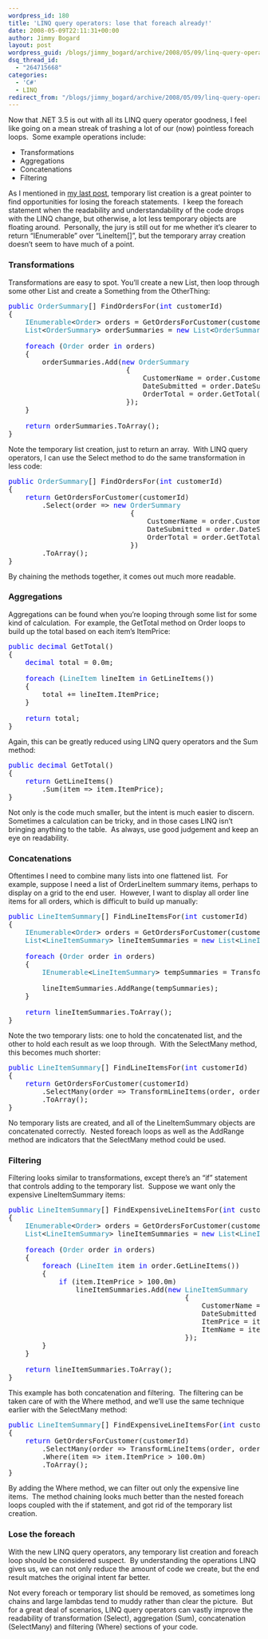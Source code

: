 ```yaml
---
wordpress_id: 180
title: 'LINQ query operators: lose that foreach already!'
date: 2008-05-09T22:11:31+00:00
author: Jimmy Bogard
layout: post
wordpress_guid: /blogs/jimmy_bogard/archive/2008/05/09/linq-query-operators-lose-that-foreach-already.aspx
dsq_thread_id:
  - "264715668"
categories:
  - 'C#'
  - LINQ
redirect_from: "/blogs/jimmy_bogard/archive/2008/05/09/linq-query-operators-lose-that-foreach-already.aspx/"
---
```

Now that .NET 3.5 is out with all its LINQ query operator goodness, I feel like going on a mean streak of trashing a lot of our (now) pointless foreach loops.&nbsp; Some example operations include:

  * Transformations
  * Aggregations
  * Concatenations
  * Filtering

As I mentioned in [my last post](http://www.lostechies.com/blogs/jimmy_bogard/archive/2008/05/08/enhancing-mappers-with-linq.aspx), temporary list creation is a great pointer to find opportunities for losing the foreach statements.&nbsp; I keep the foreach statement when the readability and understandability of the code drops with the LINQ change, but otherwise, a lot less temporary objects are floating around.&nbsp; Personally, the jury is still out for me whether it&#8217;s clearer to return &#8220;IEnumerable<LineItem>&#8221; over &#8220;LineItem[]&#8221;, but the temporary array creation doesn&#8217;t seem to have much of a point.

### Transformations

Transformations are easy to spot. You&#8217;ll create a new List<Something>, then loop through some other List<OtherThing> and create a Something from the OtherThing:

<pre><span style="color: blue">public </span><span style="color: #2b91af">OrderSummary</span>[] FindOrdersFor(<span style="color: blue">int </span>customerId)
{
    <span style="color: #2b91af">IEnumerable</span>&lt;<span style="color: #2b91af">Order</span>&gt; orders = GetOrdersForCustomer(customerId);
    <span style="color: #2b91af">List</span>&lt;<span style="color: #2b91af">OrderSummary</span>&gt; orderSummaries = <span style="color: blue">new </span><span style="color: #2b91af">List</span>&lt;<span style="color: #2b91af">OrderSummary</span>&gt;();

    <span style="color: blue">foreach </span>(<span style="color: #2b91af">Order </span>order <span style="color: blue">in </span>orders)
    {
        orderSummaries.Add(<span style="color: blue">new </span><span style="color: #2b91af">OrderSummary
                            </span>{
                                CustomerName = order.Customer.Name,
                                DateSubmitted = order.DateSubmitted,
                                OrderTotal = order.GetTotal()
                            });
    }

    <span style="color: blue">return </span>orderSummaries.ToArray();
}
</pre>

[](http://11011.net/software/vspaste)

Note the temporary list creation, just to return an array.&nbsp; With LINQ query operators, I can use the Select method to do the same transformation in less code:

<pre><span style="color: blue">public </span><span style="color: #2b91af">OrderSummary</span>[] FindOrdersFor(<span style="color: blue">int </span>customerId)
{
    <span style="color: blue">return </span>GetOrdersForCustomer(customerId)
        .Select(order =&gt; <span style="color: blue">new </span><span style="color: #2b91af">OrderSummary
                             </span>{
                                 CustomerName = order.Customer.Name,
                                 DateSubmitted = order.DateSubmitted,
                                 OrderTotal = order.GetTotal()
                             })
        .ToArray();
}
</pre>

[](http://11011.net/software/vspaste)

By chaining the methods together, it comes out much more readable.

### Aggregations

Aggregations can be found when you&#8217;re looping through some list for some kind of calculation.&nbsp; For example, the GetTotal method on Order loops to build up the total based on each item&#8217;s ItemPrice:

<pre><span style="color: blue">public decimal </span>GetTotal()
{
    <span style="color: blue">decimal </span>total = 0.0m;

    <span style="color: blue">foreach </span>(<span style="color: #2b91af">LineItem </span>lineItem <span style="color: blue">in </span>GetLineItems())
    {
        total += lineItem.ItemPrice;
    }

    <span style="color: blue">return </span>total;
}
</pre>

[](http://11011.net/software/vspaste)

Again, this can be greatly reduced using LINQ query operators and the Sum method:

<pre><span style="color: blue">public decimal </span>GetTotal()
{
    <span style="color: blue">return </span>GetLineItems()
        .Sum(item =&gt; item.ItemPrice);
}
</pre>

[](http://11011.net/software/vspaste)

Not only is the code much smaller, but the intent is much easier to discern.&nbsp; Sometimes a calculation can be tricky, and in those cases LINQ isn&#8217;t bringing anything to the table.&nbsp; As always, use good judgement and keep an eye on readability.

### Concatenations

Oftentimes I need to combine many lists into one flattened list.&nbsp; For example, suppose I need a list of OrderLineItem summary items, perhaps to display on a grid to the end user.&nbsp; However, I want to display all order line items for all orders, which is difficult to build up manually:

<pre><span style="color: blue">public </span><span style="color: #2b91af">LineItemSummary</span>[] FindLineItemsFor(<span style="color: blue">int </span>customerId)
{
    <span style="color: #2b91af">IEnumerable</span>&lt;<span style="color: #2b91af">Order</span>&gt; orders = GetOrdersForCustomer(customerId);
    <span style="color: #2b91af">List</span>&lt;<span style="color: #2b91af">LineItemSummary</span>&gt; lineItemSummaries = <span style="color: blue">new </span><span style="color: #2b91af">List</span>&lt;<span style="color: #2b91af">LineItemSummary</span>&gt;();

    <span style="color: blue">foreach </span>(<span style="color: #2b91af">Order </span>order <span style="color: blue">in </span>orders)
    {
        <span style="color: #2b91af">IEnumerable</span>&lt;<span style="color: #2b91af">LineItemSummary</span>&gt; tempSummaries = TransformLineItems(order, order.GetLineItems());

        lineItemSummaries.AddRange(tempSummaries);
    }

    <span style="color: blue">return </span>lineItemSummaries.ToArray();
}
</pre>

[](http://11011.net/software/vspaste)

Note the two temporary lists: one to hold the concatenated list, and the other to hold each result as we loop through.&nbsp; With the SelectMany method, this becomes much shorter:

<pre><span style="color: blue">public </span><span style="color: #2b91af">LineItemSummary</span>[] FindLineItemsFor(<span style="color: blue">int </span>customerId)
{
    <span style="color: blue">return </span>GetOrdersForCustomer(customerId)
        .SelectMany(order =&gt; TransformLineItems(order, order.GetLineItems()))
        .ToArray();
}
</pre>

[](http://11011.net/software/vspaste)

No temporary lists are created, and all of the LineItemSummary objects are concatenated correctly.&nbsp; Nested foreach loops as well as the AddRange method are indicators that the SelectMany method could be used.

### Filtering

Filtering looks similar to transformations, except there&#8217;s an &#8220;if&#8221; statement that controls adding to the temporary list.&nbsp; Suppose we want only the expensive LineItemSummary items:

<pre><span style="color: blue">public </span><span style="color: #2b91af">LineItemSummary</span>[] FindExpensiveLineItemsFor(<span style="color: blue">int </span>customerId)
{
    <span style="color: #2b91af">IEnumerable</span>&lt;<span style="color: #2b91af">Order</span>&gt; orders = GetOrdersForCustomer(customerId);
    <span style="color: #2b91af">List</span>&lt;<span style="color: #2b91af">LineItemSummary</span>&gt; lineItemSummaries = <span style="color: blue">new </span><span style="color: #2b91af">List</span>&lt;<span style="color: #2b91af">LineItemSummary</span>&gt;();

    <span style="color: blue">foreach </span>(<span style="color: #2b91af">Order </span>order <span style="color: blue">in </span>orders)
    {
        <span style="color: blue">foreach </span>(<span style="color: #2b91af">LineItem </span>item <span style="color: blue">in </span>order.GetLineItems())
        {
            <span style="color: blue">if </span>(item.ItemPrice &gt; 100.0m)
                lineItemSummaries.Add(<span style="color: blue">new </span><span style="color: #2b91af">LineItemSummary
                                          </span>{
                                              CustomerName = order.Customer.Name,
                                              DateSubmitted = order.DateSubmitted,
                                              ItemPrice = item.ItemPrice,
                                              ItemName = item.ProductName
                                          });
        }
    }

    <span style="color: blue">return </span>lineItemSummaries.ToArray();
}
</pre>

[](http://11011.net/software/vspaste)

This example has both concatenation and filtering.&nbsp; The filtering can be taken care of with the Where method, and we&#8217;ll use the same technique earlier with the SelectMany method:

<pre><span style="color: blue">public </span><span style="color: #2b91af">LineItemSummary</span>[] FindExpensiveLineItemsFor(<span style="color: blue">int </span>customerId)
{
    <span style="color: blue">return </span>GetOrdersForCustomer(customerId)
        .SelectMany(order =&gt; TransformLineItems(order, order.GetLineItems()))
        .Where(item =&gt; item.ItemPrice &gt; 100.0m)
        .ToArray();
}
</pre>

[](http://11011.net/software/vspaste)

By adding the Where method, we can filter out only the expensive line items.&nbsp; The method chaining looks much better than the nested foreach loops coupled with the if statement, and got rid of the temporary list creation.

### Lose the foreach

With the new LINQ query operators, any temporary list creation and foreach loop should be considered suspect.&nbsp; By understanding the operations LINQ gives us, we can not only reduce the amount of code we create, but the end result matches the original intent far better.

Not every foreach or temporary list should be removed, as sometimes long chains and large lambdas tend to muddy rather than clear the picture.&nbsp; But for a great deal of scenarios, LINQ query operators can vastly improve the readability of transformation (Select), aggregation (Sum), concatenation (SelectMany) and filtering (Where) sections of your code.
